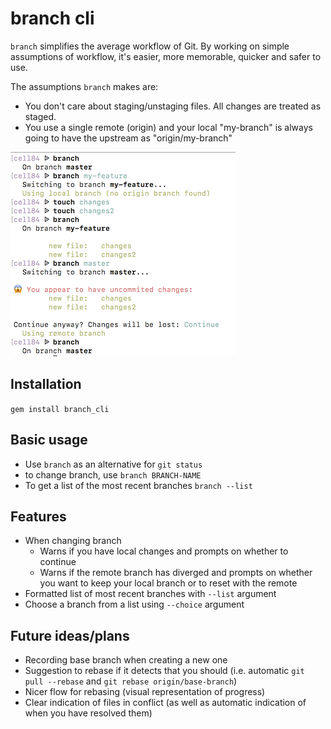# branch cli

`branch` simplifies the average workflow of Git. By working on simple assumptions of workflow, it's easier, more memorable, quicker and safer to use.

The assumptions `branch` makes are:
- You don't care about staging/unstaging files. All changes are treated as staged.
- You use a single remote (origin) and your local "my-branch" is always going to have the upstream as "origin/my-branch"

![Screenshot](screenshot.png)

## Installation
`gem install branch_cli`

## Basic usage

- Use `branch` as an alternative for `git status`
- to change branch, use `branch BRANCH-NAME`
- To get a list of the most recent branches `branch --list`

## Features

- When changing branch
  - Warns if you have local changes and prompts on whether to continue
  - Warns if the remote branch has diverged and prompts on whether you want to keep your local branch or to reset with the remote
- Formatted list of most recent branches with `--list` argument
- Choose a branch from a list using `--choice` argument

## Future ideas/plans

- Recording base branch when creating a new one
- Suggestion to rebase if it detects that you should (i.e. automatic `git pull --rebase` and `git rebase origin/base-branch`)
- Nicer flow for rebasing (visual representation of progress)
- Clear indication of files in conflict (as well as automatic indication of when you have resolved them)

